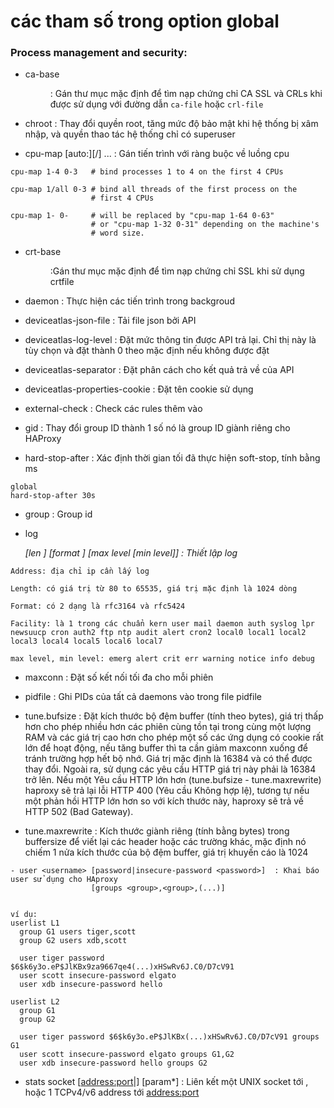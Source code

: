 # các tham số trong option global

### Process management and security:

- ca-base <dir> : Gán thư mục mặc định để tìm nạp chứng chỉ CA SSL và CRLs khi được sử dụng với đường dẫn `ca-file` hoặc `crl-file` 

- chroot <jail dir> : Thay đổi quyền root, tăng mức độ bảo mật khi hệ thống bị xâm nhập, và quyền thao tác hệ thống chỉ có superuser 

- cpu-map [auto:]<process-set>[/<thread-set>] <cpu-set>... : Gán tiến trình với ràng buộc về luồng cpu
```
cpu-map 1-4 0-3   # bind processes 1 to 4 on the first 4 CPUs

cpu-map 1/all 0-3 # bind all threads of the first process on the
                  # first 4 CPUs

cpu-map 1- 0-     # will be replaced by "cpu-map 1-64 0-63"
                  # or "cpu-map 1-32 0-31" depending on the machine's
                  # word size.
```

- crt-base <dir> :Gán thư mục mặc định để tìm nạp chứng chỉ SSL khi sử dụng crtfile
  
- daemon : Thực hiện các tiến trình trong backgroud

- deviceatlas-json-file <path> : Tải file json bởi API

- deviceatlas-log-level <value> : Đặt mức thông tin được API trả lại. Chỉ thị này là tùy chọn và đặt thành 0 theo mặc định nếu không được đặt

- deviceatlas-separator <char> : Đặt phân cách cho kết quả trả về của API
  
- deviceatlas-properties-cookie <name> : Đặt tên cookie sử dụng 
  
- external-check : Check các rules thêm vào

- gid <number> : Thay đổi group ID thành 1 số nó là group ID giành riêng cho HAProxy
  
- hard-stop-after <time> : Xác định thời gian tối đã thực hiện soft-stop, tính bằng ms
```
global
hard-stop-after 30s
```
  
- group <group name> : Group id
  
- log <address> [len <length>] [format <format>] <facility> [max level [min level]]  : Thiết lập log

```
Address: địa chỉ ip cần lấy log
  
Length: có giá trị từ 80 to 65535, giá trị mặc định là 1024 dòng

Format: có 2 dạng là rfc3164 và rfc5424

Facility: là 1 trong các chuẩn kern user mail daemon auth syslog lpr newsuucp cron auth2 ftp ntp audit alert cron2 local0 local1 local2 local3 local4 local5 local6 local7

max level, min level: emerg alert crit err warning notice info debug
```

- maxconn <number> : Đặt số kết nối tối đa cho mỗi phiên 
  
- pidfile <pidfile> : Ghi PIDs của tất cả daemons vào trong file pidfile

- tune.bufsize <number> : Đặt kích thước bộ đệm buffer (tính theo bytes), giá trị thấp hơn cho phép nhiều hơn các phiên cùng tồn tại trong cùng một lượng RAM và các giá trị cao hơn cho phép một số các ứng dụng có cookie rất lớn để hoạt động, nếu tăng buffer thì ta cần giảm maxconn xuống để tránh trường hợp hết bộ nhớ. Giá trị mặc định là 16384 và có thể được thay đổi. Ngoài ra, sử dụng các yêu cầu HTTP  giá trị này phải là 16384 trở lên. Nếu một Yêu cầu HTTP lớn hơn (tune.bufsize - tune.maxrewrite) haproxy sẽ trả lại lỗi HTTP 400 (Yêu cầu Không hợp lệ), tương tự nếu một phản hồi HTTP lớn hơn so với kích thước này, haproxy sẽ trả về HTTP 502 (Bad Gateway).

- tune.maxrewrite <number> : Kích thước giành riêng (tính bằng bytes) trong buffersize để viết lại các header hoặc các trường khác, mặc định nó chiếm 1 nửa kích thước của bộ đệm buffer, giá trị khuyến cáo là 1024

```
- user <username> [password|insecure-password <password>]  : Khai báo user sử dụng cho HAproxy
                  [groups <group>,<group>,(...)]


ví dụ:
userlist L1
  group G1 users tiger,scott
  group G2 users xdb,scott

  user tiger password $6$k6y3o.eP$JlKBx9za9667qe4(...)xHSwRv6J.C0/D7cV91
  user scott insecure-password elgato
  user xdb insecure-password hello

userlist L2
  group G1
  group G2

  user tiger password $6$k6y3o.eP$JlKBx(...)xHSwRv6J.C0/D7cV91 groups G1
  user scott insecure-password elgato groups G1,G2
  user xdb insecure-password hello groups G2
```
- stats socket [<address:port>|<path>] [param*] : Liên kết một UNIX socket tới <path> , hoặc 1 TCPv4/v6 address tới <address:port>
